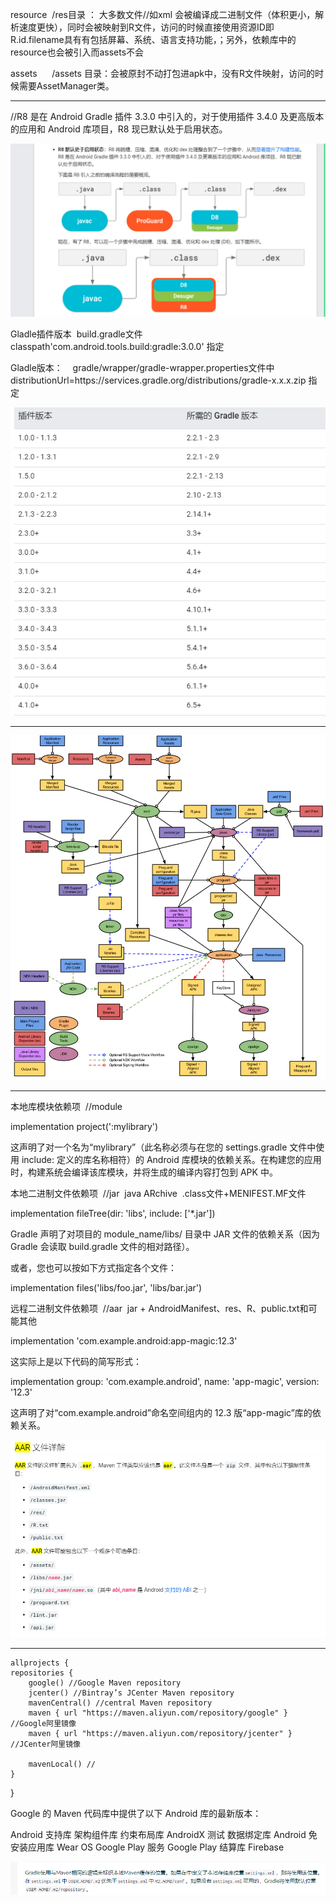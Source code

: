 resource  /res目录 ： 大多数文件//如xml 会被编译成二进制文件（体积更小，解析速度更快），同时会被映射到R文件，访问的时候直接使用资源ID即R.id.filename具有有包括屏幕、系统、语言支持功能，；另外，依赖库中的resource也会被引入而assets不会




assets      /assets 目录：会被原封不动打包进apk中，没有R文件映射，访问的时候需要AssetManager类。


----------


//R8 是在 Android Gradle 插件 3.3.0 中引入的，对于使用插件 3.4.0 及更高版本的应用和 Android 库项目，R8 现已默认处于启用状态。

![](https://github.com/WhileCrow/AndroidKnowledge/blob/main/res/0001.png)


Gladle插件版本  build.gradle文件  classpath'com.android.tools.build:gradle:3.0.0' 指定

Gladle版本：    gradle/wrapper/gradle-wrapper.properties文件中 distributionUrl=https\://services.gradle.org/distributions/gradle-x.x.x.zip 指定


![](https://github.com/WhileCrow/AndroidKnowledge/blob/main/res/0002.png)



----------


![](https://github.com/WhileCrow/AndroidKnowledge/blob/main/res/0003.webp)





----------



本地库模块依赖项  //module

implementation project(':mylibrary')



这声明了对一个名为“mylibrary”（此名称必须与在您的 settings.gradle 文件中使用 include: 定义的库名称相符）的 Android 库模块的依赖关系。在构建您的应用时，构建系统会编译该库模块，并将生成的编译内容打包到 APK 中。

本地二进制文件依赖项  //jar  java ARchive  .class文件+MENIFEST.MF文件

implementation fileTree(dir: 'libs', include: ['*.jar'])



Gradle 声明了对项目的 module_name/libs/ 目录中 JAR 文件的依赖关系（因为 Gradle 会读取 build.gradle 文件的相对路径）。

或者，您也可以按如下方式指定各个文件：

implementation files('libs/foo.jar', 'libs/bar.jar')



远程二进制文件依赖项  //aar  jar + AndroidManifest、res、R、public.txt和可能其他

implementation 'com.example.android:app-magic:12.3'



这实际上是以下代码的简写形式：

implementation group: 'com.example.android', name: 'app-magic', version: '12.3'




这声明了对“com.example.android”命名空间组内的 12.3 版“app-magic”库的依赖关系。

![](https://github.com/WhileCrow/AndroidKnowledge/blob/main/res/0004.png)



----------


    allprojects {
    repositories {
        google() //Google Maven repository
        jcenter() //Bintray’s JCenter Maven repository
        mavenCentral() //central Maven repository
        maven { url "https://maven.aliyun.com/repository/google" }  //Google阿里镜像
        maven { url "https://maven.aliyun.com/repository/jcenter" }  //JCenter阿里镜像

        mavenLocal() //
    }
}


Google 的 Maven 代码库中提供了以下 Android 库的最新版本：

Android 支持库
架构组件库
约束布局库
AndroidX 测试
数据绑定库
Android 免安装应用库
Wear OS
Google Play 服务
Google Play 结算库
Firebase


![](https://github.com/WhileCrow/AndroidKnowledge/blob/main/res/0005.png)


